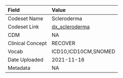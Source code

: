 |Field            |Value                |
|:----------------|:--------------------|
|Codeset Name     |Scleroderma          |
|Codeset Link     |[dx_scleroderma](https://github.com/PEDSnet/Variable-Dictionary/blob/main/conditions/dx_scleroderma.csv)|
|CDM              |NA                   |
|Clinical Concept |RECOVER              |
|Vocab            |ICD10,ICD10CM,SNOMED |
|Date Uploaded    |2021-11-16           |
|Metadata         |NA                   |

